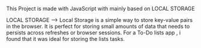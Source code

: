 This Project is made with JavaScript with mainly based on LOCAL STORAGE 

LOCAL STORAGE -->
Local Storage is a simple way to store key-value pairs in the browser. It is perfect for storing small amounts of data that needs to persists across refreshes or browser sessions. For a To-Do lists app , i found that it was ideal for storing the lists tasks.
